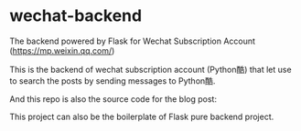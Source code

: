 # wechat-backend
The backend powered by Flask for Wechat Subscription Account (https://mp.weixin.qq.com/)

This is the backend of wechat subscription account (Python酷) that let use to search the posts by sending messages to Python酷.

And this repo is also the source code for the blog post: 
[]()

This project can also be the boilerplate of Flask pure backend project. 